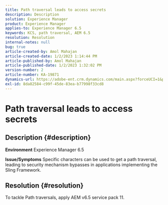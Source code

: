 ```yaml
---
title: Path traversal leads to access secrets
description: Description
solution: Experience Manager
product: Experience Manager
applies-to: Experience Manager 6.5
keywords: KCS, path traversal, AEM 6.5
resolution: Resolution
internal-notes: null
bug: true
article-created-by: Amol Mahajan
article-created-date: 1/2/2023 1:14:44 PM
article-published-by: Amol Mahajan
article-published-date: 1/2/2023 1:32:02 PM
version-number: 2
article-number: KA-19871
dynamics-url: https://adobe-ent.crm.dynamics.com/main.aspx?forceUCI=1&pagetype=entityrecord&etn=knowledgearticle&id=e416b26b-9f8a-ed11-81ac-6045bd006ce9
exl-id: 8da82584-c99f-45de-83ea-b77998f33cd8
---
```

# Path traversal leads to access secrets

## Description {#description}

<b>Environment</b>
Experience Manager 6.5


<b>Issue/Symptoms</b>
Specific characters can be used to get a path traversal, leading to security mechanism bypasses in applications implementing the Sling Framework.


## Resolution {#resolution}

To tackle Path traversals, apply AEM v6.5 service pack 11.
